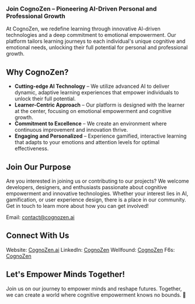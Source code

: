 ### Join CognoZen – Pioneering AI-Driven Personal and Professional Growth
At CognoZen, we redefine learning through innovative AI-driven technologies and a deep commitment to emotional empowerment. Our platform tailors learning journeys to each individual's unique cognitive and emotional needs, unlocking their full potential for personal and professional growth.

## Why CognoZen?
* **Cutting-edge AI Technology** – We utilize advanced AI to deliver dynamic, adaptive learning experiences that empower individuals to unlock their full potential.
* **Learner-Centric Approach** – Our platform is designed with the learner at the center, focusing on emotional empowerment and cognitive growth.
* **Commitment to Excellence** – We create an environment where continuous improvement and innovation thrive.
* **Engaging and Personalized** – Experience gamified, interactive learning that adapts to your emotions and attention levels for optimal effectiveness.

## Join Our Purpose
Are you interested in joining us or contributing to our projects? We welcome developers, designers, and enthusiasts passionate about cognitive empowerment and innovative technologies. Whether your interest lies in AI, gamification, or user experience design, there is a place in our community. Get in touch to learn more about how you can get involved!

Email: contact@cognozen.ai

## Connect With Us
Website: [CognoZen.ai](https://cognozen.ai)
LinkedIn: [CognoZen](https://linkedin.com/company/cognozen)
Wellfound: [CognoZen](https://wellfound.com/company/cognozen)
F6s: [CognoZen](https://www.f6s.com/cognozen)

## Let's Empower Minds Together!
Join us on our journey to empower minds and reshape futures. Together, we can create a world where cognitive empowerment knows no bounds. 🚀
